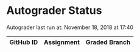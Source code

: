 # Autograder Status
Autograder last run at: November 18, 2018 at 17:40

| GitHub ID | Assignment | Graded Branch |
|-----------|------------|---------------|
